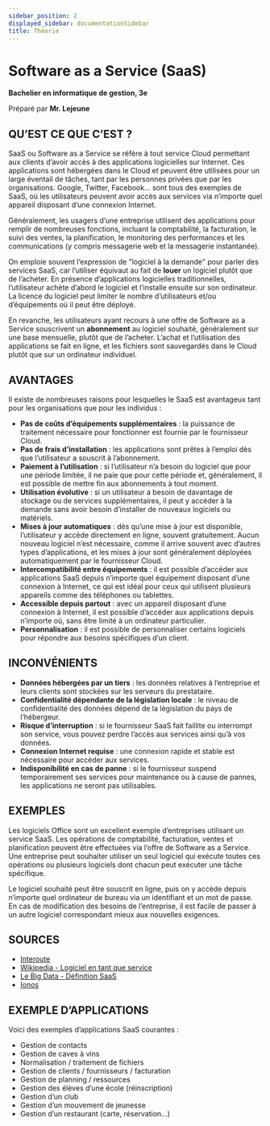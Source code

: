 ```yaml
---
sidebar_position: 2
displayed_sidebar: documentationSidebar
title: Théorie
---
```


# Software as a Service (SaaS)

**Bachelier en informatique de gestion, 3e**

Préparé par **Mr. Lejeune**

## QU’EST CE QUE C’EST ? 

SaaS ou Software as a Service se réfère à tout service Cloud permettant aux clients d’avoir accès à des applications logicielles sur Internet. Ces applications sont hébergées dans le Cloud et peuvent être utilisées pour un large éventail de tâches, tant par les personnes privées que par les organisations. Google, Twitter, Facebook… sont tous des exemples de SaaS, où les utilisateurs peuvent avoir accès aux services via n’importe quel appareil disposant d’une connexion Internet. 

Généralement, les usagers d’une entreprise utilisent des applications pour remplir de nombreuses fonctions, incluant la comptabilité, la facturation, le suivi des ventes, la planification, le monitoring des performances et les communications (y compris messagerie web et la messagerie instantanée).

On emploie souvent l’expression de "logiciel à la demande" pour parler des services SaaS, car l’utiliser équivaut au fait de **louer** un logiciel plutôt que de l’acheter. En présence d’applications logicielles traditionnelles, l’utilisateur achète d’abord le logiciel et l’installe ensuite sur son ordinateur. La licence du logiciel peut limiter le nombre d’utilisateurs et/ou d’équipements où il peut être déployé. 

En revanche, les utilisateurs ayant recours à une offre de Software as a Service souscrivent un **abonnement** au logiciel souhaité, généralement sur une base mensuelle, plutôt que de l’acheter. L’achat et l’utilisation des applications se fait en ligne, et les fichiers sont sauvegardés dans le Cloud plutôt que sur un ordinateur individuel.

## AVANTAGES

Il existe de nombreuses raisons pour lesquelles le SaaS est avantageux tant pour les organisations que pour les individus :

- **Pas de coûts d’équipements supplémentaires** : la puissance de traitement nécessaire pour fonctionner est fournie par le fournisseur Cloud.
- **Pas de frais d’installation** : les applications sont prêtes à l’emploi dès que l’utilisateur a souscrit à l’abonnement.
- **Paiement à l’utilisation** : si l’utilisateur n’a besoin du logiciel que pour une période limitée, il ne paie que pour cette période et, généralement, il est possible de mettre fin aux abonnements à tout moment.
- **Utilisation évolutive** : si un utilisateur a besoin de davantage de stockage ou de services supplémentaires, il peut y accéder à la demande sans avoir besoin d’installer de nouveaux logiciels ou matériels.
- **Mises à jour automatiques** : dès qu’une mise à jour est disponible, l’utilisateur y accède directement en ligne, souvent gratuitement. Aucun nouveau logiciel n’est nécessaire, comme il arrive souvent avec d’autres types d’applications, et les mises à jour sont généralement déployées automatiquement par le fournisseur Cloud.
- **Intercompatibilité entre équipements** : il est possible d’accéder aux applications SaaS depuis n’importe quel équipement disposant d’une connexion à Internet, ce qui est idéal pour ceux qui utilisent plusieurs appareils comme des téléphones ou tablettes.
- **Accessible depuis partout** : avec un appareil disposant d’une connexion à Internet, il est possible d’accéder aux applications depuis n’importe où, sans être limité à un ordinateur particulier.
- **Personnalisation** : il est possible de personnaliser certains logiciels pour répondre aux besoins spécifiques d’un client.

## INCONVÉNIENTS

- **Données hébergées par un tiers** : les données relatives à l’entreprise et leurs clients sont stockées sur les serveurs du prestataire.
- **Confidentialité dépendante de la législation locale** : le niveau de confidentialité des données dépend de la législation du pays de l’hébergeur.
- **Risque d’interruption** : si le fournisseur SaaS fait faillite ou interrompt son service, vous pouvez perdre l’accès aux services ainsi qu’à vos données.
- **Connexion Internet requise** : une connexion rapide et stable est nécessaire pour accéder aux services.
- **Indisponibilité en cas de panne** : si le fournisseur suspend temporairement ses services pour maintenance ou à cause de pannes, les applications ne seront pas utilisables.

## EXEMPLES

Les logiciels Office sont un excellent exemple d’entreprises utilisant un service SaaS. Les opérations de comptabilité, facturation, ventes et planification peuvent être effectuées via l’offre de Software as a Service. Une entreprise peut souhaiter utiliser un seul logiciel qui exécute toutes ces opérations ou plusieurs logiciels dont chacun peut exécuter une tâche spécifique. 

Le logiciel souhaité peut être souscrit en ligne, puis on y accède depuis n’importe quel ordinateur de bureau via un identifiant et un mot de passe. En cas de modification des besoins de l’entreprise, il est facile de passer à un autre logiciel correspondant mieux aux nouvelles exigences. 

## SOURCES

- [Interoute](https://www.interoute.fr/what-saas)
- [Wikipedia - Logiciel en tant que service](https://fr.wikipedia.org/wiki/Logiciel_en_tant_que_service)
- [Le Big Data - Définition SaaS](https://www.lebigdata.fr/definition-saas)
- [Ionos](https://www.ionos.fr/digitalguide/serveur/know-how/saas-software-as-a-service/)

## EXEMPLE D’APPLICATIONS

Voici des exemples d’applications SaaS courantes :

- Gestion de contacts
- Gestion de caves à vins
- Normalisation / traitement de fichiers
- Gestion de clients / fournisseurs / facturation
- Gestion de planning / ressources
- Gestion des élèves d’une école (réinscription)
- Gestion d’un club
- Gestion d’un mouvement de jeunesse
- Gestion d’un restaurant (carte, réservation…)